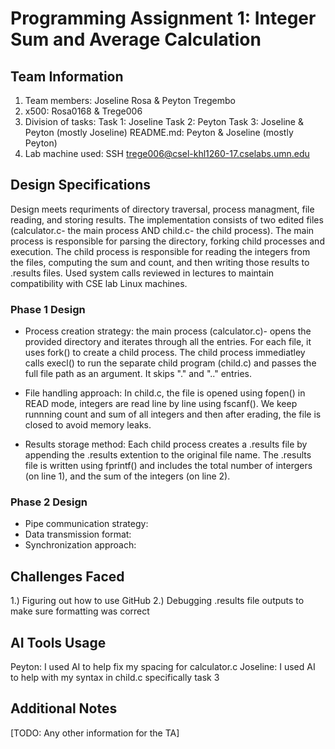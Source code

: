 # Programming Assignment 1: Integer Sum and Average Calculation

## Team Information
1. Team members: Joseline Rosa & Peyton Tregembo
2. x500: Rosa0168 & Trege006
3. Division of tasks:
Task 1: Joseline
Task 2: Peyton
Task 3: Joseline & Peyton (mostly Joseline)
README.md: Peyton & Joseline (mostly Peyton)
5. Lab machine used: SSH trege006@csel-khl1260-17.cselabs.umn.edu 

## Design Specifications
Design meets requriments of directory traversal, process managment, file reading, and storing results. The implementation consists of two edited files (calculator.c- the main process AND child.c- the child process). The main process is responsible for parsing the directory, forking child processes and execution. The child process is responsible for reading the integers from the files,  computing the sum and count, and then writing those results to .results files. 
Used system calls reviewed in lectures to maintain compatibility with CSE lab Linux machines. 

### Phase 1 Design
- Process creation strategy: the main process (calculator.c)- opens the provided directory and iterates through all the entries. For each file, it uses fork() to create a child process. The child process immediatley calls execl() to run the separate child program (child.c) and passes the full file path as an argument. It skips "." and ".." entries.
  
- File handling approach: In child.c, the file is opened using fopen() in READ mode, integers are read line by line using fscanf(). We keep runnning count and sum of all integers and then after erading, the file is closed to avoid memory leaks.
  
- Results storage method: Each child process creates a .results file by appending the .results extention to the original file name. The .results file is written using fprintf() and includes the total number of intergers (on line 1), and the sum of the integers (on line 2). 

### Phase 2 Design
- Pipe communication strategy:
- Data transmission format:
- Synchronization approach:

## Challenges Faced
1.) Figuring out how to use GitHub 
2.) Debugging .results file outputs to make sure formatting was correct

## AI Tools Usage
Peyton: I used AI to help fix my spacing for calculator.c
Joseline: I used AI to help with my syntax in child.c specifically task 3


## Additional Notes
[TODO: Any other information for the TA]
